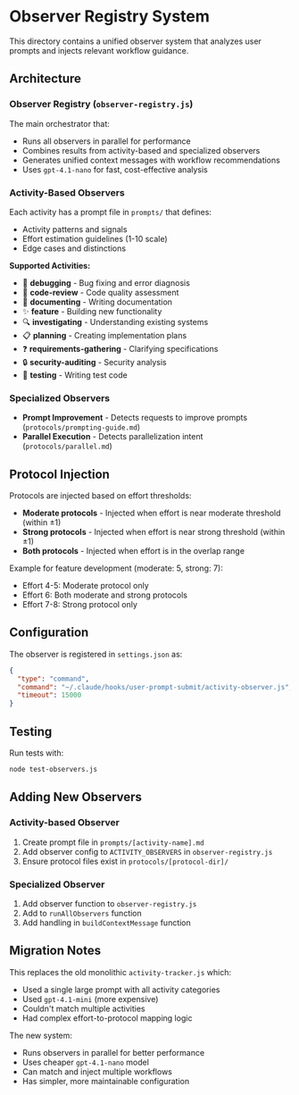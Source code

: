 # Observer Registry System

This directory contains a unified observer system that analyzes user prompts and injects relevant workflow guidance.

## Architecture

### Observer Registry (`observer-registry.js`)
The main orchestrator that:
- Runs all observers in parallel for performance
- Combines results from activity-based and specialized observers
- Generates unified context messages with workflow recommendations
- Uses `gpt-4.1-nano` for fast, cost-effective analysis

### Activity-Based Observers

Each activity has a prompt file in `prompts/` that defines:
- Activity patterns and signals
- Effort estimation guidelines (1-10 scale)
- Edge cases and distinctions

**Supported Activities:**
- 🐛 **debugging** - Bug fixing and error diagnosis
- 👀 **code-review** - Code quality assessment
- 📝 **documenting** - Writing documentation
- ✨ **feature** - Building new functionality
- 🔍 **investigating** - Understanding existing systems
- 📋 **planning** - Creating implementation plans
- ❓ **requirements-gathering** - Clarifying specifications
- 🔒 **security-auditing** - Security analysis
- 🧪 **testing** - Writing test code

### Specialized Observers

- **Prompt Improvement** - Detects requests to improve prompts (`protocols/prompting-guide.md`)
- **Parallel Execution** - Detects parallelization intent (`protocols/parallel.md`)

## Protocol Injection

Protocols are injected based on effort thresholds:

- **Moderate protocols** - Injected when effort is near moderate threshold (within ±1)
- **Strong protocols** - Injected when effort is near strong threshold (within ±1)
- **Both protocols** - Injected when effort is in the overlap range

Example for feature development (moderate: 5, strong: 7):
- Effort 4-5: Moderate protocol only
- Effort 6: Both moderate and strong protocols
- Effort 7-8: Strong protocol only

## Configuration

The observer is registered in `settings.json` as:
```json
{
  "type": "command",
  "command": "~/.claude/hooks/user-prompt-submit/activity-observer.js",
  "timeout": 15000
}
```

## Testing

Run tests with:
```bash
node test-observers.js
```

## Adding New Observers

### Activity-based Observer
1. Create prompt file in `prompts/[activity-name].md`
2. Add observer config to `ACTIVITY_OBSERVERS` in `observer-registry.js`
3. Ensure protocol files exist in `protocols/[protocol-dir]/`

### Specialized Observer
1. Add observer function to `observer-registry.js`
2. Add to `runAllObservers` function
3. Add handling in `buildContextMessage` function

## Migration Notes

This replaces the old monolithic `activity-tracker.js` which:
- Used a single large prompt with all activity categories
- Used `gpt-4.1-mini` (more expensive)
- Couldn't match multiple activities
- Had complex effort-to-protocol mapping logic

The new system:
- Runs observers in parallel for better performance
- Uses cheaper `gpt-4.1-nano` model
- Can match and inject multiple workflows
- Has simpler, more maintainable configuration

